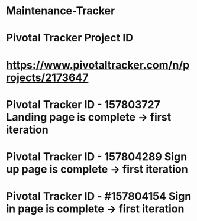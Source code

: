# Maintenance-Tracker
# Pivotal Tracker Project ID
# https://www.pivotaltracker.com/n/projects/2173647
# Pivotal Tracker ID - 157803727 Landing page is complete -> first iteration
# Pivotal Tracker ID - 157804289 Sign up page is complete -> first iteration
# Pivotal Tracker ID - #157804154 Sign in page is complete -> first iteration